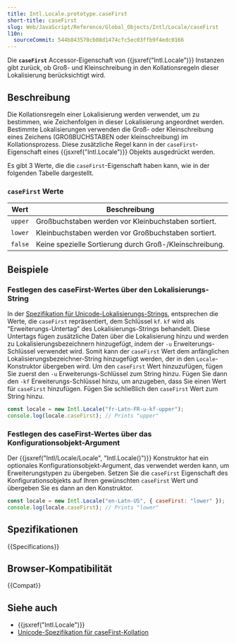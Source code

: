 ```yaml
---
title: Intl.Locale.prototype.caseFirst
short-title: caseFirst
slug: Web/JavaScript/Reference/Global_Objects/Intl/Locale/caseFirst
l10n:
  sourceCommit: 544b843570cb08d1474cfc5ec03ffb9f4edc0166
---
```


Die **`caseFirst`** Accessor-Eigenschaft von {{jsxref("Intl.Locale")}} Instanzen gibt zurück, ob Groß- und Kleinschreibung in den Kollationsregeln dieser Lokalisierung berücksichtigt wird.

## Beschreibung

Die Kollationsregeln einer Lokalisierung werden verwendet, um zu bestimmen, wie Zeichenfolgen in dieser Lokalisierung angeordnet werden. Bestimmte Lokalisierungen verwenden die Groß- oder Kleinschreibung eines Zeichens (GROßBUCHSTABEN oder kleinschreibung) im Kollationsprozess. Diese zusätzliche Regel kann in der `caseFirst`-Eigenschaft eines {{jsxref("Intl.Locale")}} Objekts ausgedrückt werden.

Es gibt 3 Werte, die die `caseFirst`-Eigenschaft haben kann, wie in der folgenden Tabelle dargestellt.

### `caseFirst` Werte

| Wert    | Beschreibung                                            |
| ------- | ------------------------------------------------------- |
| `upper` | Großbuchstaben werden vor Kleinbuchstaben sortiert.     |
| `lower` | Kleinbuchstaben werden vor Großbuchstaben sortiert.     |
| `false` | Keine spezielle Sortierung durch Groß-/Kleinschreibung. |

## Beispiele

### Festlegen des caseFirst-Wertes über den Lokalisierungs-String

In der [Spezifikation für Unicode-Lokalisierungs-Strings](https://www.unicode.org/reports/tr35/), entsprechen die Werte, die `caseFirst` repräsentiert, dem Schlüssel `kf`. `kf` wird als "Erweiterungs-Untertag" des Lokalisierungs-Strings behandelt. Diese Untertags fügen zusätzliche Daten über die Lokalisierung hinzu und werden zu Lokalisierungsbezeichnern hinzugefügt, indem der `-u` Erweiterungs-Schlüssel verwendet wird. Somit kann der `caseFirst` Wert dem anfänglichen Lokalisierungsbezeichner-String hinzugefügt werden, der in den `Locale`-Konstruktor übergeben wird. Um den `caseFirst` Wert hinzuzufügen, fügen Sie zuerst den `-u` Erweiterungs-Schlüssel zum String hinzu. Fügen Sie dann den `-kf` Erweiterungs-Schlüssel hinzu, um anzugeben, dass Sie einen Wert für `caseFirst` hinzufügen. Fügen Sie schließlich den `caseFirst` Wert zum String hinzu.

```js
const locale = new Intl.Locale("fr-Latn-FR-u-kf-upper");
console.log(locale.caseFirst); // Prints "upper"
```

### Festlegen des caseFirst-Wertes über das Konfigurationsobjekt-Argument

Der {{jsxref("Intl/Locale/Locale", "Intl.Locale()")}} Konstruktor hat ein optionales Konfigurationsobjekt-Argument, das verwendet werden kann, um Erweiterungstypen zu übergeben. Setzen Sie die `caseFirst` Eigenschaft des Konfigurationsobjekts auf Ihren gewünschten `caseFirst` Wert und übergeben Sie es dann an den Konstruktor.

```js
const locale = new Intl.Locale("en-Latn-US", { caseFirst: "lower" });
console.log(locale.caseFirst); // Prints "lower"
```

## Spezifikationen

{{Specifications}}

## Browser-Kompatibilität

{{Compat}}

## Siehe auch

- {{jsxref("Intl.Locale")}}
- [Unicode-Spezifikation für caseFirst-Kollation](https://github.com/unicode-org/cldr/blob/main/common/bcp47/collation.xml#L49)
